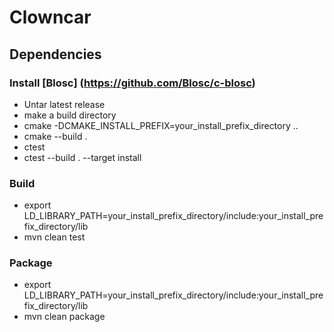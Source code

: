 # Clowncar

## Dependencies

### Install [Blosc] (https://github.com/Blosc/c-blosc)

* Untar latest release
* make a build directory
* cmake -DCMAKE\_INSTALL\_PREFIX=your\_install\_prefix\_directory ..
* cmake --build .
* ctest
* ctest --build . --target install

### Build

* export LD\_LIBRARY\_PATH=your\_install\_prefix\_directory/include:your\_install\_prefix\_directory/lib
* mvn clean test

### Package

* export LD\_LIBRARY\_PATH=your\_install\_prefix\_directory/include:your\_install\_prefix\_directory/lib
* mvn clean package
